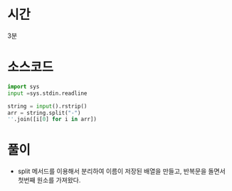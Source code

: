 # 시간
3분
# 소스코드
```python
import sys
input =sys.stdin.readline

string = input().rstrip()
arr = string.split("-")
''.join([i[0] for i in arr])
```
# 풀이
- split 메서드를 이용해서 분리하여 이름이 저장된 배열을 만들고, 반복문을 돌면서 첫번째 원소를 가져왔다.

